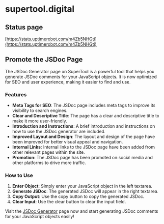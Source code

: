 # supertool.digital

## Status page

[https://stats.uptimerobot.com/m4Zb5NHGti](https://stats.uptimerobot.com/m4Zb5NHGti)

## Promote the JSDoc Page

The JSDoc Generator page on SuperTool is a powerful tool that helps you generate JSDoc comments for your JavaScript objects. It is now optimized for SEO and user experience, making it easier to find and use.

### Features

- **Meta Tags for SEO**: The JSDoc page includes meta tags to improve its visibility to search engines.
- **Clear and Descriptive Title**: The page has a clear and descriptive title to make it more user-friendly.
- **Introduction and Instructions**: A brief introduction and instructions on how to use the JSDoc generator are included.
- **Improved Layout and Design**: The layout and design of the page have been improved for better visual appeal and navigation.
- **Internal Links**: Internal links to the JSDoc page have been added from other relevant pages within the site.
- **Promotion**: The JSDoc page has been promoted on social media and other platforms to drive more traffic.

### How to Use

1. **Enter Object**: Simply enter your JavaScript object in the left textarea.
2. **Generate JSDoc**: The generated JSDoc will appear in the right textarea.
3. **Copy Output**: Use the copy button to copy the generated JSDoc.
4. **Clear Input**: Use the clear button to clear the input field.

Visit the [JSDoc Generator](https://www.supertool.digital/jsdoc) page now and start generating JSDoc comments for your JavaScript objects easily!
